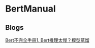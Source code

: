 # BertManual

## Blogs

[Bert不完全手册1. Bert推理太慢？模型蒸馏 ](https://www.cnblogs.com/gogoSandy/p/15978982.html)
